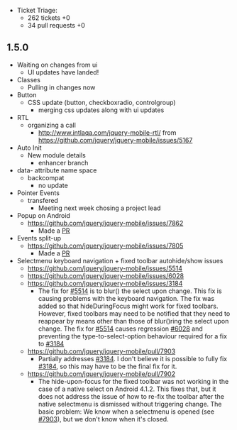 * Ticket Triage:
  * 262 tickets +0 <!-- 296 -->
  * 34 pull requests +0

## 1.5.0
  * Waiting on changes from ui
    * UI updates have landed!
  * Classes
    * Pulling in changes now
  * Button
    * CSS update (button, checkboxradio, controlgroup)
      * merging css updates along with ui updates
  * RTL
    * organizing a call
      * http://www.intlaqa.com/jquery-mobile-rtl/ from https://github.com/jquery/jquery-mobile/issues/5167
  * Auto Init
    * New module details
      * enhancer branch
  * data- attribute name space
    * backcompat
      * no update
  * Pointer Events
    * transfered
      * Meeting next week chosing a project lead
  * Popup on Android
    * https://github.com/jquery/jquery-mobile/issues/7862
      * Made a [PR](https://github.com/jquery/jquery-mobile/pull/7893)
  * Events split-up
    * https://github.com/jquery/jquery-mobile/issues/7805
      * Made a [PR](https://github.com/jquery/jquery-mobile/issues/7889)
  * Selectmenu keyboard navigation + fixed toolbar autohide/show issues
    * https://github.com/jquery/jquery-mobile/issues/5514
    * https://github.com/jquery/jquery-mobile/issues/6028
    * https://github.com/jquery/jquery-mobile/issues/3184
      * The fix for [#5514](https://github.com/jquery/jquery-mobile/issues/5514) is to blur() the select upon change. This fix is causing problems with the keyboard navigation. The fix was added so that hideDuringFocus might work for fixed toolbars. However, fixed toolbars may need to be notified that they need to reappear by means other than those of blur()ring the select upon change. The fix for [#5514](https://github.com/jquery/jquery-mobile/issues/5514) causes regression [#6028](https://github.com/jquery/jquery-mobile/issues/6028) and preventing the type-to-select-option behaviour required for a fix to [#3184](https://github.com/jquery/jquery-mobile/issues/3184)
    * https://github.com/jquery/jquery-mobile/pull/7903
      * Partially addresses [#3184](https://github.com/jquery/jquery-mobile/issues/3184). I don't believe it is possible to fully fix [#3184](https://github.com/jquery/jquery-mobile/issues/3184), so this may have to be the final fix for it.
    * https://github.com/jquery/jquery-mobile/pull/7902
      * The hide-upon-focus for the fixed toolbar was not working in the case of a native select on Android 4.1.2. This fixes that, but it does not address the issue of how to re-fix the toolbar after the native selectmenu is dismissed without triggering change. The basic problem: We know when a selectmenu is opened (see [#7903](https://github.com/jquery/jquery-mobile/pull/7903)), but we don't know when it's closed.
